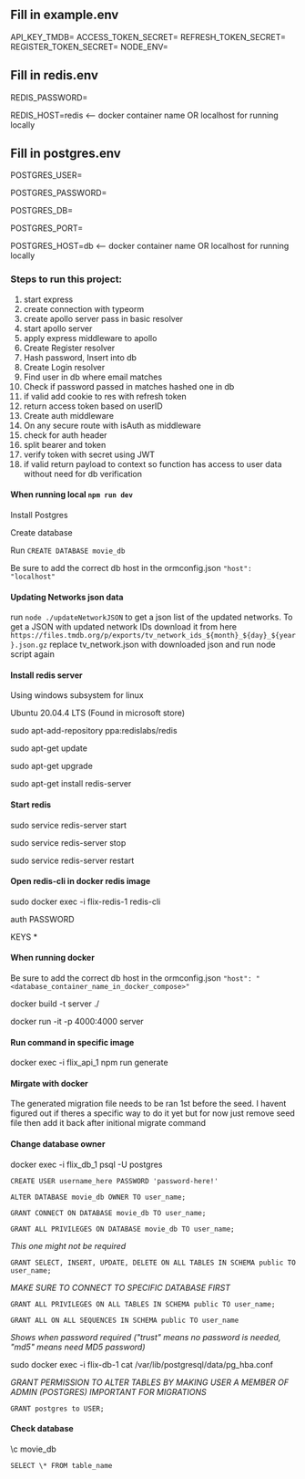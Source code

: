## Fill in example.env

API_KEY_TMDB=
ACCESS_TOKEN_SECRET=
REFRESH_TOKEN_SECRET=
REGISTER_TOKEN_SECRET=
NODE_ENV=

## Fill in redis.env

REDIS_PASSWORD=

REDIS_HOST=redis <-- docker container name OR localhost for running locally

## Fill in postgres.env

POSTGRES_USER=

POSTGRES_PASSWORD=

POSTGRES_DB=

POSTGRES_PORT=

POSTGRES_HOST=db <-- docker container name OR localhost for running locally

### Steps to run this project:

1. start express
2. create connection with typeorm
3. create apollo server pass in basic resolver
4. start apollo server
5. apply express middleware to apollo
6. Create Register resolver
7. Hash password, Insert into db
8. Create Login resolver
9. Find user in db where email matches
10. Check if password passed in matches hashed one in db
11. if valid add cookie to res with refresh token
12. return access token based on userID
13. Create auth middleware
14. On any secure route with isAuth as middleware
15. check for auth header
16. split bearer and token
17. verify token with secret using JWT
18. if valid return payload to context so function has access to user data without need for db verification

#### When running local `npm run dev`

Install Postgres

Create database

Run `CREATE DATABASE movie_db`

Be sure to add the correct db host in the ormconfig.json
`"host": "localhost"`

#### Updating Networks json data

run `node ./updateNetworkJSON` to get a json list of the updated networks. To get a JSON with updated network IDs download it from here `https://files.tmdb.org/p/exports/tv_network_ids_${month}_${day}_${year}.json.gz` replace tv_network.json with downloaded json and run node script again

#### Install redis server

Using windows subsystem for linux

Ubuntu 20.04.4 LTS (Found in microsoft store)

sudo apt-add-repository ppa:redislabs/redis

sudo apt-get update

sudo apt-get upgrade

sudo apt-get install redis-server

#### Start redis

sudo service redis-server start

sudo service redis-server stop

sudo service redis-server restart

#### Open redis-cli in docker redis image

sudo docker exec -i flix-redis-1 redis-cli

auth PASSWORD

KEYS \*

#### When running docker

Be sure to add the correct db host in the ormconfig.json
`"host": "<database_container_name_in_docker_compose>"`

docker build -t server ./

docker run -it -p 4000:4000 server

#### Run command in specific image

docker exec -i flix_api_1 npm run generate

#### Mirgate with docker

The generated migration file needs to be ran 1st before the seed. I havent figured out if theres a specific way to do it yet but for now just remove seed file then add it back after initional migrate command

#### Change database owner

docker exec -i flix_db_1 psql -U postgres

`CREATE USER username_here PASSWORD 'password-here!'`

`ALTER DATABASE movie_db OWNER TO user_name;`

`GRANT CONNECT ON DATABASE movie_db TO user_name;`

`GRANT ALL PRIVILEGES ON DATABASE movie_db TO user_name;`

_This one might not be required_

`GRANT SELECT, INSERT, UPDATE, DELETE ON ALL TABLES IN SCHEMA public TO user_name;`

_MAKE SURE TO CONNECT TO SPECIFIC DATABASE FIRST_

`GRANT ALL PRIVILEGES ON ALL TABLES IN SCHEMA public TO user_name;`

`GRANT ALL ON ALL SEQUENCES IN SCHEMA public TO user_name`

_Shows when password required ("trust" means no password is needed, "md5" means need MD5 password)_

sudo docker exec -i flix-db-1 cat /var/lib/postgresql/data/pg_hba.conf

_GRANT PERMISSION TO ALTER TABLES BY MAKING USER A MEMBER OF ADMIN (POSTGRES) IMPORTANT FOR MIGRATIONS_

`GRANT postgres to USER;`

#### Check database

\c movie_db

`SELECT \* FROM table_name`
